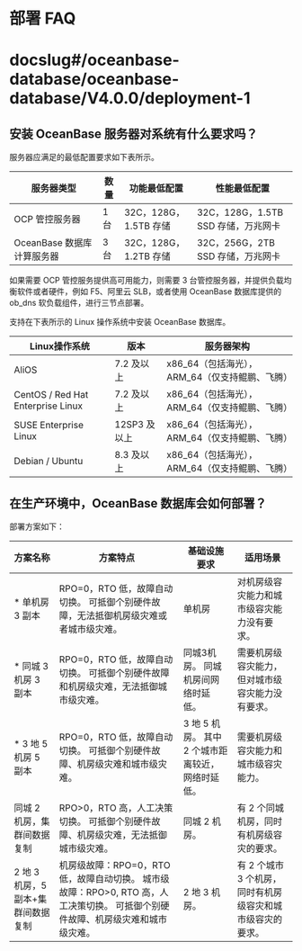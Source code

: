 # 部署 FAQ

# docslug#/oceanbase-database/oceanbase-database/V4.0.0/deployment-1

## 安装 OceanBase 服务器对系统有什么要求吗？

服务器应满足的最低配置要求如下表所示。

|     **服务器类型**      | **数量** |    **功能最低配置**     |         **性能最低配置**         |
|--------------------|--------|-------------------|----------------------------|
| OCP 管控服务器          | 1台     | 32C，128G，1.5TB 存储 | 32C，128G，1.5TB SSD 存储，万兆网卡 |
| OceanBase 数据库计算服务器 | 3台     | 32C，128G，1.2TB 存储 | 32C，256G，2TB SSD 存储，万兆网卡   |

如果需要 OCP 管控服务提供高可用能力，则需要 3 台管控服务器，并提供负载均衡软件或者硬件，例如 F5、阿里云 SLB，或者使用 OceanBase 数据库提供的 ob_dns 软负载组件，进行三节点部署。

支持在下表所示的 Linux 操作系统中安装 OceanBase 数据库。

|           **Linux操作系统**           |  **版本**   |           **服务器架构**           |
|-----------------------------------|-----------|-------------------------------|
| AliOS                             | 7.2 及以上   | x86_64（包括海光），ARM_64（仅支持鲲鹏、飞腾） |
| CentOS / Red Hat Enterprise Linux | 7.2 及以上   | x86_64（包括海光），ARM_64（仅支持鲲鹏、飞腾） |
| SUSE Enterprise Linux             | 12SP3 及以上 | x86_64（包括海光），ARM_64（仅支持鲲鹏、飞腾） |
| Debian / Ubuntu                   | 8.3 及以上   | x86_64（包括海光），ARM_64（仅支持鲲鹏、飞腾） |

## 在生产环境中，OceanBase 数据库会如何部署？

部署方案如下：

|       **方案名称**        |                                                   **方案特点**                                                   |                  **基础设施要求**                   |             **适用场景**             |
|-----------------------|--------------------------------------------------------------------------------------------------------------|-----------------------------------------------|----------------------------------|
| \* 单机房 3 副本           | RPO=0，RTO 低，故障自动切换。 可抵御个别硬件故障，无法抵御机房级灾难或者城市级灾难。                                              | 单机房                                           | 对机房级容灾能力和城市级容灾能力没有要求。            |
| \* 同城 3 机房 3 副本       | RPO=0，RTO 低，故障自动切换。 可抵御个别硬件故障和机房级灾难，无法抵御城市级灾难。                                               | 同城3机房。 同城机房间网络时延低。            | 需要机房级容灾能力，但对城市级容灾能力没有要求。         |
| \* 3 地 5 机房 5 副本      | RPO=0，RTO 低，故障自动切换。 可抵御个别硬件故障、机房级灾难和城市级灾难。                                                   | 3 地 5 机房。 其中 2 个城市距离较近，网络时延低。 | 需要机房级容灾能力和城市级容灾能力。               |
| 同城 2 机房，集群间数据复制       | RPO\>0，RTO 高，人工决策切换。 可抵御个别硬件故障、机房级灾难，无法抵御城市级灾难。                                              | 同城 2 机房。                                      | 有 2 个同城机房，同时有机房级容灾的要求。           |
| 2 地 3 机房，5 副本+集群间数据复制 | 机房级故障：RPO=0，RTO 低，故障自动切换。 城市级故障：RPO\>0, RTO 高，人工决策切换。 可抵御个别硬件故障、机房级灾难和城市级灾难。 | 2 地 3 机房。                                     | 有 2 个城市 3 个机房，同时有机房级容灾和城市级容灾的要求。 |
